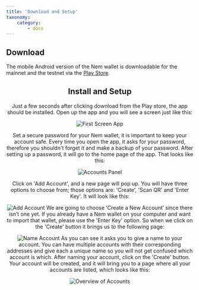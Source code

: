 ```yaml
---
title: 'Download and Setup'
taxonomy:
    category:
        - docs
---
```


## Download  
The mobile Android version of the Nem wallet is downloadable for the mainnet and the testnet via the [Play Store](https://play.google.com/store/apps/details?id=org.nem.nac.mainnet).<center>


## Install and Setup
Just a few seconds after clicking download from the Play store, the app should be installed. Open up the app and you will see a screen just like this:  

![First Screen App](https://blog.nem.io/content/images/2016/11/photo_2016-11-05_10-17-26--Copy-.jpg)

Set a secure password for your Nem wallet, it is important to keep your account safe. Every time you open the app, it asks for your password, therefore you shouldn't forget it and make a backup of your password. After setting up a password, it will go to the home page of the app. That looks like this:  

![Accounts Panel](https://blog.nem.io/content/images/2016/11/photo_2016-11-05_10-17-35--Copy-.jpg)

Click on 'Add Account', and a new page will pop up. You will have three options to choose from; those options are: 'Create', 'Scan QR' and 'Enter Key'. It will look like this:

![Add Account](https://blog.nem.io/content/images/2016/11/photo_2016-11-05_10-17-30--Copy-.jpg)
We are going to choose ‘Create a New Account’ since there isn’t one yet. If you already have a Nem wallet on your computer and want to import that wallet, please use the 'Enter Key' option. So when we click on the 'Create' button it brings us to the following page:

![Name Account](https://blog.nem.io/content/images/2016/11/photo_2016-11-05_10-57-56--Copy-.jpg)
As you can see it asks you to give a name to your account. You can have multiple accounts with their corresponding addresses and give each a unique name so you will not get confused which account is which. After naming your account, click on the 'Create' button. Your account will be created, and it will bring you to a page where all your accounts are listed, which looks like this:

![Overview of Accounts](https://blog.nem.io/content/images/2016/11/photo_2016-11-05_11-18-49--Copy-.jpg)
